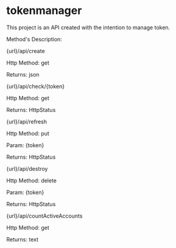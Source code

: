 # tokenmanager
This project is an API created with the intention to manage token.


Method's Description:


{url}/api/create

Http Method: get

Returns: json


{url}/api/check/{token}

Http Method: get

Returns: HttpStatus


{url}/api/refresh

Http Method: put

Param: {token}

Returns: HttpStatus


{url}/api/destroy

Http Method: delete

Param: {token}

Returns: HttpStatus


{url}/api/countActiveAccounts

Http Method: get

Returns: text
